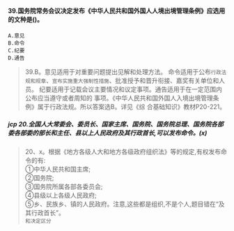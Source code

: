 #### 39.国务院常务会议决定发布《中华人民共和国外国人人境出境管理条例》应选用的文种是()。
    A.意见
    B.命令
    C.纪要
    D.通告
>   39.B。意见适用于对重要问题提出见解和处理方法。
命令适用于公布`行政法规和规章`、`宣布实施重大强制性措施`、批准授予和晋升衔接、嘉奖有关单位和人员。
    纪要适用于记载会议主要情况和议定事项。通告适用于在一定范围内公布应当遵守或者周知的
    事项。《中华人民共和国外国人入境出境管理条例》属于行政法规。所以答案选B。详见《综
    合基础知识》教材P20-221。

##### jcp 20.全国人大常委会、委员长、国家主席、国务院、国务院总理、国务院各部委各部委的部长和主任、县以上人民政府及其行政首长,可以发布命令。(x)
>   20、x。根据《地方各级人大和地方各级政府组织法》等的规定,有权发布命令的有:     
    ①中华人民共和国主席;     
    ②国务院;     
    ③国务院所属各部各委员会;     
    ④县级以上各级人民政府;     
    ⑤乡、民族乡、镇的人民政府。注意,这些都是组织,不是个人,题目错在“及其行政首长”。     
    `和决定区分`
















    